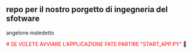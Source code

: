 ## repo per il nostro porgetto di ingegneria del sfotware
angelone maledetto

<span style="color:red;"># SE VOLETE AVVIARE L'APPLICAZIONE FATE PARTIRE "START_APP.PY"</span> 🚀
